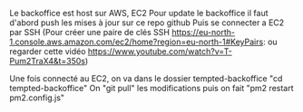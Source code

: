 Le backoffice est host sur AWS, EC2
Pour update le backoffice il faut d'abord push les mises à jour sur ce repo github
Puis se connecter a EC2 par SSH
(Pour créer une paire de clés SSH https://eu-north-1.console.aws.amazon.com/ec2/home?region=eu-north-1#KeyPairs: ou regarder cette vidéo https://www.youtube.com/watch?v=T-Pum2TraX4&t=350s)

Une fois connecté au EC2, on va dans le dossier tempted-backoffice "cd tempted-backoffice"
On "git pull" les modifications puis on fait "pm2 restart pm2.config.js"
